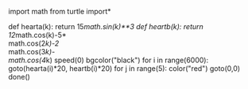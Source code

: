 import math
from turtle import*

def hearta(k):
    return 15*math.sin(k)**3
def heartb(k):
    return 12*math.cos(k)-5*\
    math.cos(2*k)-2*\
    math.cos(3*k)-\
    math.cos(4*k)
speed(0)
bgcolor("black")
for i in range(6000):
    goto(hearta(i)*20, heartb(i)*20)
    for j in range(5):
        color("red")
    goto(0,0)
done()
